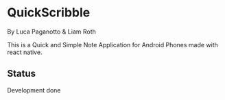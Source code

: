 # QuickScribble

By Luca Paganotto & Liam Roth

This is a Quick and Simple Note Application for Android Phones made with react native.

## Status

Development done

